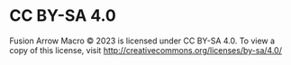 CC BY-SA 4.0
============

Fusion Arrow Macro © 2023 is licensed under CC BY-SA 4.0. To view a copy of this license, visit http://creativecommons.org/licenses/by-sa/4.0/

